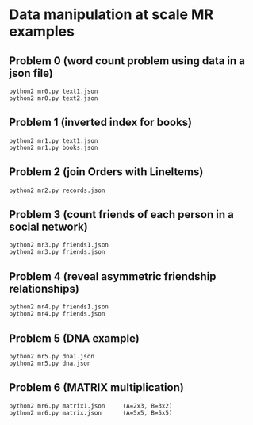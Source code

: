 # Data manipulation at scale MR examples

## Problem 0 (word count problem using data in a json file)

    python2 mr0.py text1.json
    python2 mr0.py text2.json 

## Problem 1 (inverted index for books)

    python2 mr1.py text1.json 
    python2 mr1.py books.json 

## Problem 2 (join Orders with LineItems)

    python2 mr2.py records.json 

## Problem 3 (count friends of each person in a social network)

    python2 mr3.py friends1.json 
    python2 mr3.py friends.json 

## Problem 4 (reveal asymmetric friendship relationships)

    python2 mr4.py friends1.json 
    python2 mr4.py friends.json

## Problem 5 (DNA example)

    python2 mr5.py dna1.json
    python2 mr5.py dna.json

## Problem 6 (MATRIX multiplication)

    python2 mr6.py matrix1.json     (A=2x3, B=3x2)
    python2 mr6.py matrix.json      (A=5x5, B=5x5)

